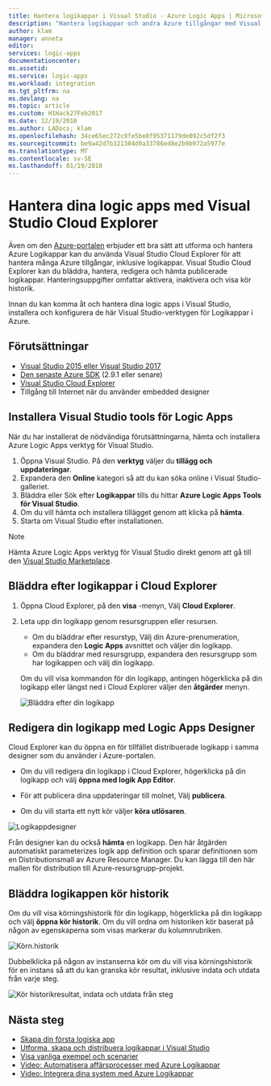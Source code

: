 ```yaml
---
title: Hantera logikappar i Visual Studio - Azure Logic Apps | Microsoft Docs
description: "Hantera logikappar och andra Azure tillgångar med Visual Studio Cloud Explorer"
author: klam
manager: anneta
editor: 
services: logic-apps
documentationcenter: 
ms.assetid: 
ms.service: logic-apps
ms.workload: integration
ms.tgt_pltfrm: na
ms.devlang: na
ms.topic: article
ms.custom: H1Hack27Feb2017
ms.date: 12/19/2016
ms.author: LADocs; klam
ms.openlocfilehash: 34ce65ec272c9fe5be8f95371179de092c5df2f3
ms.sourcegitcommit: be9a42d7b321304d9a33786ed8e2b9b972a5977e
ms.translationtype: MT
ms.contentlocale: sv-SE
ms.lasthandoff: 01/19/2018
---
```

# <a name="manage-your-logic-apps-with-visual-studio-cloud-explorer"></a>Hantera dina logic apps med Visual Studio Cloud Explorer

Även om den [Azure-portalen](https://portal.azure.com/) erbjuder ett bra sätt att utforma och hantera Azure Logikappar kan du använda Visual Studio Cloud Explorer för att hantera många Azure tillgångar, inklusive logikappar. Visual Studio Cloud Explorer kan du bläddra, hantera, redigera och hämta publicerade logikappar. Hanteringsuppgifter omfattar aktivera, inaktivera och visa kör historik. 

Innan du kan komma åt och hantera dina logic apps i Visual Studio, installera och konfigurera de här Visual Studio-verktygen för Logikappar i Azure. 

## <a name="prerequisites"></a>Förutsättningar

* [Visual Studio 2015 eller Visual Studio 2017](https://www.visualstudio.com/downloads/download-visual-studio-vs.aspx)
* [Den senaste Azure SDK](https://azure.microsoft.com/downloads/) (2.9.1 eller senare)
* [Visual Studio Cloud Explorer](https://marketplace.visualstudio.com/items?itemName=MicrosoftCloudExplorer.CloudExplorerforVisualStudio2015)
* Tillgång till Internet när du använder embedded designer

## <a name="install-visual-studio-tools-for-logic-apps"></a>Installera Visual Studio tools för Logic Apps

När du har installerat de nödvändiga förutsättningarna, hämta och installera Azure Logic Apps verktyg för Visual Studio.

1. Öppna Visual Studio. På den **verktyg** väljer du **tillägg och uppdateringar**.
2. Expandera den **Online** kategori så att du kan söka online i Visual Studio-galleriet.
3. Bläddra eller Sök efter **Logikappar** tills du hittar **Azure Logic Apps Tools för Visual Studio**.
4. Om du vill hämta och installera tillägget genom att klicka på **hämta**.
5. Starta om Visual Studio efter installationen.

> [!NOTE]
> Hämta Azure Logic Apps verktyg för Visual Studio direkt genom att gå till den [Visual Studio Marketplace](https://visualstudiogallery.msdn.microsoft.com/e25ad307-46cf-412e-8ba5-5b555d53d2d9).

## <a name="browse-for-logic-apps-in-cloud-explorer"></a>Bläddra efter logikappar i Cloud Explorer

1.  Öppna Cloud Explorer, på den **visa** -menyn, Välj **Cloud Explorer**.
2.  Leta upp din logikapp genom resursgruppen eller resursen. 

    * Om du bläddrar efter resurstyp, Välj din Azure-prenumeration, expandera den **Logic Apps** avsnittet och väljer din logikapp. 
    * Om du bläddrar med resursgrupp, expandera den resursgrupp som har logikappen och välj din logikapp.

    Om du vill visa kommandon för din logikapp, antingen högerklicka på din logikapp eller längst ned i Cloud Explorer väljer den **åtgärder** menyn.

    ![Bläddra efter din logikapp](./media/logic-apps-manage-from-vs/browse.png)

## <a name="edit-your-logic-app-with-logic-apps-designer"></a>Redigera din logikapp med Logic Apps Designer

Cloud Explorer kan du öppna en för tillfället distribuerade logikapp i samma designer som du använder i Azure-portalen. 

* Om du vill redigera din logikapp i Cloud Explorer, högerklicka på din logikapp och välj **öppna med logik App Editor**. 

* För att publicera dina uppdateringar till molnet, Välj **publicera**. 

* Om du vill starta ett nytt kör väljer **köra utlösaren**.

![Logikappdesigner](./media/logic-apps-manage-from-vs/designer.png)

Från designer kan du också **hämta** en logikapp. Den här åtgärden automatiskt parameterizes logik app definition och sparar definitionen som en Distributionsmall av Azure Resource Manager. Du kan lägga till den här mallen för distribution till Azure-resursgrupp-projekt.

## <a name="browse-your-logic-app-run-history"></a>Bläddra logikappen kör historik

Om du vill visa körningshistorik för din logikapp, högerklicka på din logikapp och välj **öppna kör historik**. Om du vill ordna om historiken kör baserat på någon av egenskaperna som visas markerar du kolumnrubriken.

![Körn.historik](media/logic-apps-manage-from-vs/runs.png)

Dubbelklicka på någon av instanserna kör om du vill visa körningshistorik för en instans så att du kan granska kör resultat, inklusive indata och utdata från varje steg.

![Kör historikresultat, indata och utdata från steg](./media/logic-apps-manage-from-vs/history.png)

## <a name="next-steps"></a>Nästa steg

* [Skapa din första logiska app](quickstart-create-first-logic-app-workflow.md)
* [Utforma, skapa och distribuera logikappar i Visual Studio](logic-apps-deploy-from-vs.md)
* [Visa vanliga exempel och scenarier](logic-apps-examples-and-scenarios.md)
* [Video: Automatisera affärsprocesser med Azure Logikappar](http://channel9.msdn.com/Events/Build/2016/T694)
* [Video: Integrera dina system med Azure Logikappar](http://channel9.msdn.com/Events/Build/2016/P462)
